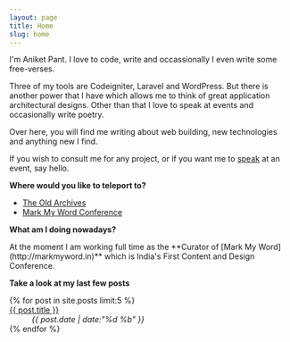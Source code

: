 ```yaml
---
layout: page
title: Home
slug: home
---
```

<p class="island lead">I'm Aniket Pant. I love to code, write and occassionally I even write some free-verses.</p>

<section class="g one-whole cf info-on-me text-cols--2 landmark" markdown="1">
Three of my tools are Codeigniter, Laravel and WordPress. But there is another power that I have which allows me to think of great application architectural designs. Other than that I love to speak at events and occasionally write poetry.

Over here, you will find me writing about web building, new technologies and anything new I find.

If you wish to consult me for any project, or if you want me to [speak](/speaking) at an event, say hello.
</section>

<section class="g one-half links">
	<p class="lead"><strong>Where would you like to teleport to?</strong></p>
	<ul class="block-list">
		<li><a href="/archive" class="block-list__link">The Old Archives</a></li>
		<li><a href="http://markmyword.in" class="block-list__link">Mark My Word Conference</a></li>
	</ul>
</section>

<section class="g one-half cf">
	<p class="lead"><strong>What am I doing nowadays?</strong></p>
	<p markdown="1">At the moment I am working full time as the **Curator of [Mark My Word](http://markmyword.in)** which is India's First Content and Design Conference.</p>
</section>

<section class="g one-whole cf recent-posts">
	<p class="lead"><strong>Take a look at my last few posts</strong></p>
	<dl class="split">
		{% for post in site.posts limit:5 %}
			<dt class="split__title"><a href="{{ post.url }}">{{ post.title }}</a></dt>
			<dd><em>{{ post.date | date:"%d %b" }}</em></dd>
		{% endfor %}
	</dl>
</section>